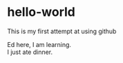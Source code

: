 # hello-world
This is my first attempt at using github

Ed here, I am learning.  
I just ate dinner.
